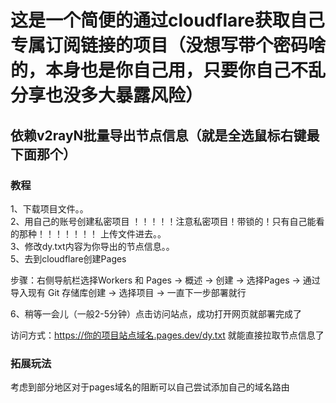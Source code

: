 # 这是一个简便的通过cloudflare获取自己专属订阅链接的项目（没想写带个密码啥的，本身也是你自己用，只要你自己不乱分享也没多大暴露风险）
## 依赖v2rayN批量导出节点信息（就是全选鼠标右键最下面那个）

### 教程
1、下载项目文件。。  
2、用自己的账号创建私密项目 ！！！！！注意私密项目！带锁的！只有自己能看的那种！！！！！！！ 上传文件进去。。  
3、修改dy.txt内容为你导出的节点信息。。  
5、去到cloudflare创建Pages  

步骤：右侧导航栏选择Workers 和 Pages → 概述 → 创建 → 选择Pages → 通过导入现有 Git 存储库创建 → 选择项目 → 一直下一步部署就行  

6、稍等一会儿（一般2-5分钟）点击访问站点，成功打开网页就部署完成了  

访问方式：https://你的项目站点域名.pages.dev/dy.txt 就能直接拉取节点信息了  



### 拓展玩法

考虑到部分地区对于pages域名的阻断可以自己尝试添加自己的域名路由
